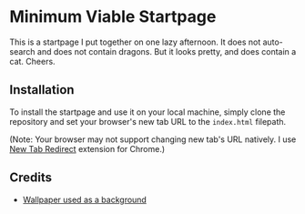# Minimum Viable Startpage
This is a startpage I put together on one lazy afternoon. It does not auto-search and does not contain dragons. But it looks pretty, and does contain a cat. Cheers.

## Installation
To install the startpage and use it on your local machine, simply clone the repository and set your browser's new tab URL to the `index.html` filepath.

(Note: Your browser may not support changing new tab's URL natively. I use [New Tab Redirect](https://chrome.google.com/webstore/detail/new-tab-redirect/icpgjfneehieebagbmdbhnlpiopdcmna) extension for Chrome.)

## Credits
* [Wallpaper used as a background](https://wallpapercave.com/wp/VD8ldiL.jpg)

